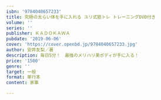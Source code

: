 ```yaml
---
isbn: '9784040657233'
title: 究極の太らい体を手に入れる ユリ式筋トレ トレーニングDVD付き
volume: ''
series: ''
publisher: ＫＡＤＯＫＡＷＡ
pubdate: '2019-06-06'
cover: 'https://cover.openbd.jp/9784040657233.jpg'
author: 安井友梨／著
description: 毎日5分！　最強のメリハリ美ボディが手に入る！
price: '1500'
genre: ''
target: 一般
format: 単行本
content: 家事

---
```

